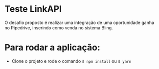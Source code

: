 # Teste LinkAPI

O desafio proposto é realizar uma integração de uma oportunidade ganha no Pipedrive, inserindo como venda no sistema Bling.

# Para rodar a aplicação:

- Clone o projeto e rode o comando `$ npm install` ou `$ yarn`
